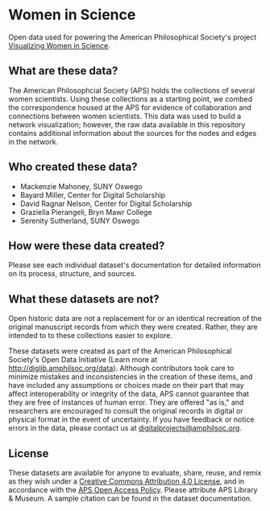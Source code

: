 # Women in Science
Open data used for powering the American Philosophical Society's project [Visualizing Women in Science](https://diglib.amphilsoc.org/womeninscience).

## What are these data?
The American Philosophcial Society (APS) holds the collections of several women scientists. Using these collections as a starting point, we combed the correspondence housed at the APS for evidence of collaboration and connections between women scientists. This data was used to build a network visualization; however, the raw data available in this repository contains additional information about the sources for the nodes and edges in the network. 

## Who created these data?
- Mackenzie Mahoney, SUNY Oswego
- Bayard Miller, Center for Digital Scholarship
- David Ragnar Nelson, Center for Digital Scholarship
- Graziella Pierangeli, Bryn Mawr College
- Serenity Sutherland, SUNY Oswego

## How were these data created?
Please see each individual dataset's documentation for detailed information on its process, structure, and sources.

## What these datasets are not?
Open historic data are not a replacement for or an identical recreation of the original manuscript records from which they were created. Rather, they are intended to to these collections easier to explore.

These datasets were created as part of the American Philosophical Society's Open Data Initiative (Learn more at http://diglib.amphilsoc.org/data).
Although contributors took care to minimize mistakes and inconsistencies in the creation of these items, and have included any assumptions or choices made on their part that may affect interoperability or integrity of the data, APS cannot guarantee that they are free of instances of human error. They are offered "as is," and researchers are encouraged to consult the original records in digital or physical format in the event of uncertainty. If you have feedback or notice errors in the data, please contact us at digitalprojects@amphilsoc.org.

## License
These datasets are available for anyone to evaluate, share, reuse, and remix as they wish under a <a href="https://creativecommons.org/licenses/by/4.0/">Creative Commons Attribution 4.0 License</a>, and in accordance with the <a href="https://www.amphilsoc.org/sites/default/files/2018-12/attachments/APS_oap_20181120.pdf">APS Open Access Policy</a>. Please attribute APS Library & Museum. A sample citation can be found in the dataset documentation.
